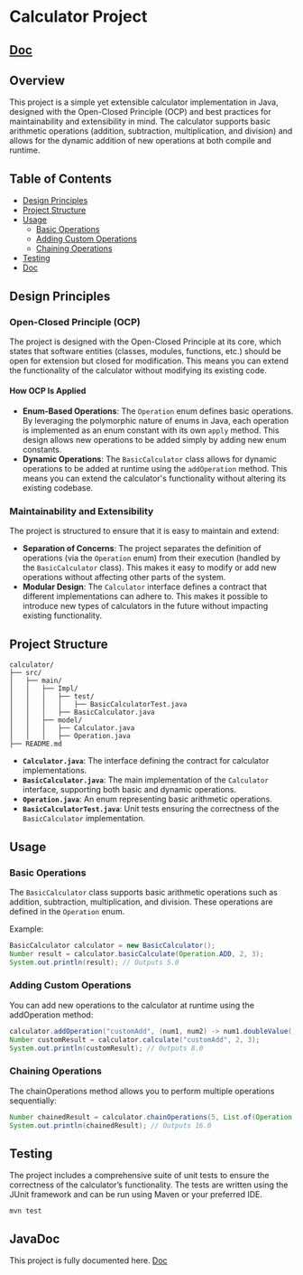 # Calculator Project     

## [Doc](./doc/index.html)

## Overview

This project is a simple yet extensible calculator implementation in Java, designed with the Open-Closed Principle (OCP) and best practices for maintainability and extensibility in mind. The calculator supports basic arithmetic operations (addition, subtraction, multiplication, and division) and allows for the dynamic addition of new operations at both compile and runtime.

## Table of Contents

- [Design Principles](#design-principles)
- [Project Structure](#project-structure)
- [Usage](#usage)
    - [Basic Operations](#basic-operations)
    - [Adding Custom Operations](#adding-custom-operations)
    - [Chaining Operations](#chaining-operations)
- [Testing](#testing)
- [Doc](#JavaDoc)

## Design Principles

### Open-Closed Principle (OCP)

The project is designed with the Open-Closed Principle at its core, which states that software entities (classes, modules, functions, etc.) should be open for extension but closed for modification. This means you can extend the functionality of the calculator without modifying its existing code.

#### How OCP Is Applied

- **Enum-Based Operations**: The `Operation` enum defines basic operations. By leveraging the polymorphic nature of enums in Java, each operation is implemented as an enum constant with its own `apply` method. This design allows new operations to be added simply by adding new enum constants.
- **Dynamic Operations**: The `BasicCalculator` class allows for dynamic operations to be added at runtime using the `addOperation` method. This means you can extend the calculator's functionality without altering its existing codebase.

### Maintainability and Extensibility

The project is structured to ensure that it is easy to maintain and extend:
- **Separation of Concerns**: The project separates the definition of operations (via the `Operation` enum) from their execution (handled by the `BasicCalculator` class). This makes it easy to modify or add new operations without affecting other parts of the system.
- **Modular Design**: The `Calculator` interface defines a contract that different implementations can adhere to. This makes it possible to introduce new types of calculators in the future without impacting existing functionality.

## Project Structure
```
calculator/
├── src/
│   ├── main/
│   │   ├── Impl/
│   │   │   ├── test/
│   │   │   │   ├── BasicCalculatorTest.java
│   │   │   ├── BasicCalculator.java
│   │   ├── model/
│   │   │   ├── Calculator.java
│   │   │   ├── Operation.java
├── README.md
```
- **`Calculator.java`**: The interface defining the contract for calculator implementations.
- **`BasicCalculator.java`**: The main implementation of the `Calculator` interface, supporting both basic and dynamic operations.
- **`Operation.java`**: An enum representing basic arithmetic operations.
- **`BasicCalculatorTest.java`**: Unit tests ensuring the correctness of the `BasicCalculator` implementation.

## Usage

### Basic Operations

The `BasicCalculator` class supports basic arithmetic operations such as addition, subtraction, multiplication, and division. These operations are defined in the `Operation` enum.

Example:

```java
BasicCalculator calculator = new BasicCalculator();
Number result = calculator.basicCalculate(Operation.ADD, 2, 3);
System.out.println(result); // Outputs 5.0
```

### Adding Custom Operations

You can add new operations to the calculator at runtime using the addOperation method:

```java
calculator.addOperation("customAdd", (num1, num2) -> num1.doubleValue() + 2 * num2.doubleValue());
Number customResult = calculator.calculate("customAdd", 2, 3);
System.out.println(customResult); // Outputs 8.0
```

### Chaining Operations

The chainOperations method allows you to perform multiple operations sequentially:

```java
Number chainedResult = calculator.chainOperations(5, List.of(Operation.ADD, Operation.MULTIPLY), List.of(3, 2));
System.out.println(chainedResult); // Outputs 16.0
```

## Testing

The project includes a comprehensive suite of unit tests to ensure the correctness of the calculator’s functionality. The tests are written using the JUnit framework and can be run using Maven or your preferred IDE.
```shell
mvn test
```


## JavaDoc

This project is fully documented here. [Doc](./doc/index.html)

